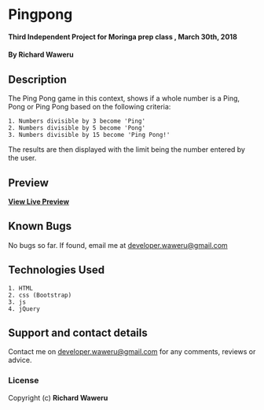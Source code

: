 # Pingpong
#### Third Independent Project for Moringa prep class , March 30th, 2018
#### By **Richard Waweru**

## Description
The Ping Pong game in this context, shows if a whole number is a Ping, Pong or Ping Pong based on the following criteria:

    1. Numbers divisible by 3 become 'Ping'
    2. Numbers divisible by 5 become 'Pong'
    3. Numbers divisible by 15 become 'Ping Pong!'
    
The results are then displayed with the limit being the number entered by the user.

## Preview
**[View Live Preview](https://devwaweru.github.io/Pingpong)**

## Known Bugs
No bugs so far. If found, email me at developer.waweru@gmail.com

## Technologies Used
    1. HTML
    2. css (Bootstrap)
    3. js
    4. jQuery

## Support and contact details
Contact me on developer.waweru@gmail.com for any comments, reviews or advice.

### License
Copyright (c) **Richard Waweru**